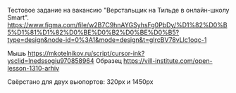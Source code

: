 Тестовое задание на вакансию "Верстальщик на Тильде в онлайн-школу Smart". 
https://www.figma.com/file/w2B7C9hnAYGSyhsFg0PbDy/%D1%82%D0%B5%D1%81%D1%82%D0%BE%D0%B2%D0%BE%D0%B5?type=design&node-id=0%3A1&mode=design&t=gIrcBV78vLlc1oqc-1

Мышь https://mkotelnikov.ru/script/cursor-ink?ysclid=lnedssogiu970858964 
Образец https://vill-institute.com/open-lesson-1310-arhiv 

Свёрстано для двух вьюпортов: 320px и 1450px